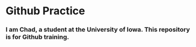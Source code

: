 # Github Practice
### I am Chad, a student at the University of Iowa. This repository is for Github training.
